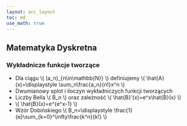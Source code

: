 ```yaml
---
layout: acc_layout
toc: md
use_math: true
---
```


Matematyka Dyskretna
---

### Wykładnicze funkcje tworzące

* Dla ciągu \\( (a_n)_{n\in\mathbb{N}} \\) definiujemy \\( \hat{A}(x)=\displaystyle \sum_n\frac{a_n}{n!}x^n \\) 
* Dwumianowy splot i iloczyn wykładniczych funkcji tworzących
* Liczby Bella \\( B_n \\) oraz zależność \\( \hat{B}'(x)=e^x\hat{B}(x) \\) 
* \\( \hat{B}(x)=e^{e^x-1} \\) 
* Wzór Dobińskiego \\( B_n=\displaystyle \frac{1}{e}\sum_{k=0}^\infty\frac{k^n}{k!} \\) 



